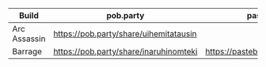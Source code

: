Build | pob.party | pastebin
--- | --- | ---
Arc Assassin | https://pob.party/share/uihemitatausin |
Barrage |https://pob.party/share/inaruhinomteki| https://pastebin.com/ck7jaw5d
